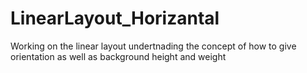 # LinearLayout_Horizantal



Working on the linear layout  undertnading the concept of how to give orientation as well as background height and weight 
